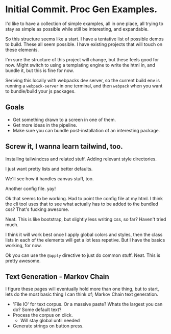 # Initial Commit. Proc Gen Examples.

I'd like to have a collection of simple examples, all in one place, all trying to stay as simple as possible while still be interesting, and expandable.

So this structure seems like a start. I have a tentative list of possible demos to build. These all seem possible. I have existing projects that will touch on these elements. 

I'm sure the structure of this project will change, but these feels good for now. Might switch to using a templating engine to write the html in, and bundle it, but this is fine for now. 

Seriving this locally with webpacks dev server, so the current build env is running a `webpack-server` in one terminal, and then `webpack` when you want to bundle/build your js packages.

## Goals

* Get something drawn to a screen in one of them.
* Get more ideas in the pipeline.
* Make sure you can bundle post-installation of an interesting package. 

## Screw it, I wanna learn tailwind, too.
Installing tailwindcss and related stuff. Adding relevant style directories. 

I just want pretty lists and better defaults. 

We'll see how it handles canvas stuff, too.

Another config file. yay!

Ok that seems to be working. Had to point the config file at my html. I think the cli tool uses that to see what actually has to be added to the bundled css? That's fucking awesome. 

Neat. This is like bootstrap, but slightly less writing css, so far? Haven't tried much. 

I think it will work best once I apply global colors and styles, then the class lists in each of the elements will get a lot less repetive. But I have the basics working, for now. 

Ok you can use the `@apply` directive to just do common stuff. Neat. This is pretty awesome.

## Text Generation - Markov Chain

I figure these pages will eventually hold more than one thing, but to start, lets do the most basic thing I can think of; Markov Chain text generation. 

* 'File IO' for text corpus. Or a massive paste? Whats the largest you can do? Some default text?
* Process the corpus on click.
	- Will stay global until needed
* Generate strings on button press. 

